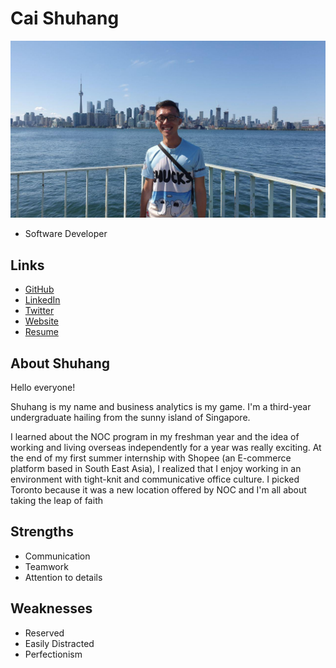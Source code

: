 # Cai Shuhang

![Cai Shuhang Profile](./toronto.jpg)

- Software Developer

## Links

- [GitHub](#)
- [LinkedIn](#)
- [Twitter](#)
- [Website](#)
- [Resume](#)

## About Shuhang

Hello everyone!

Shuhang is my name and business analytics is my game. I'm a third-year undergraduate hailing from the sunny island of Singapore.

I learned about the NOC program in my freshman year and the idea of working and living overseas independently for a year was really exciting. At the end of my first summer internship with Shopee (an E-commerce platform based in South East Asia), I realized that I enjoy working in an environment with tight-knit and communicative office culture. I picked Toronto because it was a new location offered by NOC and I'm all about taking the leap of faith

## Strengths

- Communication
- Teamwork
- Attention to details

## Weaknesses

- Reserved
- Easily Distracted
- Perfectionism
